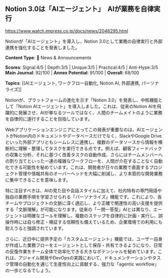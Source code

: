 ## Notion 3.0は「AIエージェント」　AIが業務を自律実行

https://www.watch.impress.co.jp/docs/news/2048295.html

Notionが「AIエージェント」を導入し、Notion 3.0として業務の自律実行と外部連携を強化することを発表しました。

**Content Type**: 📰 News & Announcements

**Scores**: Signal:4/5 | Depth:3/5 | Unique:3/5 | Practical:4/5 | Anti-Hype:3/5
**Main Journal**: 92/100 | **Annex Potential**: 91/100 | **Overall**: 68/100

**Topics**: [[AIエージェント, ワークフロー自動化, Notion AI, 外部連携, パーソナライズ]]

Notionが、プラットフォームの進化を示す「Notion 3.0」を発表し、中核機能として「Notion AIエージェント」を導入しました。これは、従来のNotion AIを飛躍的に発展させ、AIが単なるツールではなく、人間のチームメイトのように業務を自律的に遂行することを目指しています。

Webアプリケーションエンジニアにとってこの発表が重要なのは、AIエージェントがNotion内のドキュメントやデータベースだけでなく、SlackやGoogle Driveといった外部アプリともシームレスに連携し、複数のデータソースから情報を横断的に理解・整理してタスクを実行できる点です。例えば、顧客フィードバックの収集と分析、それに基づく改善タスクの自動作成、さらにはチームメンバーへの割り当てといった一連の複雑なワークフローを、人間が介在することなく自動化できる可能性を秘めています。これは、開発者が日々の業務で直面するプロジェクト管理や情報共有のオーバーヘッドを大幅に削減し、より本質的な開発業務に集中できることを意味します。

特に注目すべきは、AIの見た目や会話スタイルに加えて、社内特有の専門用語や独自の業務手順を学習させられる「パーソナライズ」機能です。これにより、各チームやプロジェクトの文脈に深く適応し、より正確で関連性の高い支援を提供する「文脈理解」が可能になります。従来の「一問一答型」AIとは異なり、エージェントは明確なゴールを理解し、複数のステップを自律的に計画・実行し、誤操作時には自ら修正・検証する信頼性も備えているため、企業環境での利用にも耐えうると強調されています。

さらに、近日中に提供予定の「カスタムエージェント」機能では、ユーザー自身が作成した業務フローをエージェントとして保存・共有できるようになり、日常の反復作業をチーム全体で効率化できる大きなポテンシャルを秘めています。これは、アジャイル開発やDevOpsの実践において、ドキュメンテーションやタスク管理の自動化を通じて生産性向上に貢献する、強力な「agentic workflow」の一歩となるでしょう。